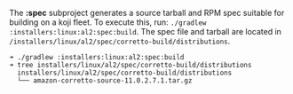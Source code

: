 The **:spec** subproject generates a source tarball and RPM spec
suitable for building on a koji fleet. To execute this, run:
`./gradlew :installers:linux:al2:spec:build`. The spec file
and tarball are located in `/installers/linux/al2/spec/corretto-build/distributions`.


```
➜ ./gradlew :installers:linux:al2:spec:build
➜ tree installers/linux/al2/spec/corretto-build/distributions
  installers/linux/al2/spec/corretto-build/distributions
  └── amazon-corretto-source-11.0.2.7.1.tar.gz
```
